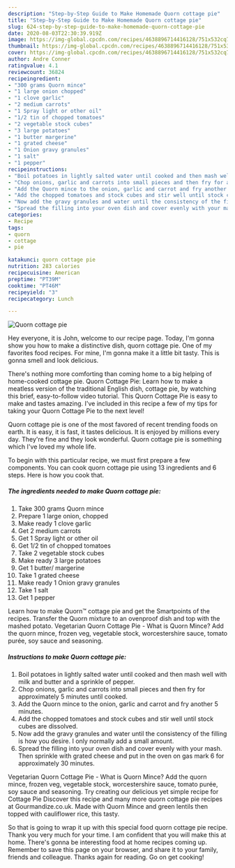 ```yaml
---
description: "Step-by-Step Guide to Make Homemade Quorn cottage pie"
title: "Step-by-Step Guide to Make Homemade Quorn cottage pie"
slug: 624-step-by-step-guide-to-make-homemade-quorn-cottage-pie
date: 2020-08-03T22:30:39.919Z
image: https://img-global.cpcdn.com/recipes/4638896714416128/751x532cq70/quorn-cottage-pie-recipe-main-photo.jpg
thumbnail: https://img-global.cpcdn.com/recipes/4638896714416128/751x532cq70/quorn-cottage-pie-recipe-main-photo.jpg
cover: https://img-global.cpcdn.com/recipes/4638896714416128/751x532cq70/quorn-cottage-pie-recipe-main-photo.jpg
author: Andre Conner
ratingvalue: 4.1
reviewcount: 36824
recipeingredient:
- "300 grams Quorn mince"
- "1 large onion chopped"
- "1 clove garlic"
- "2 medium carrots"
- "1 Spray light or other oil"
- "1/2 tin of chopped tomatoes"
- "2 vegetable stock cubes"
- "3 large potatoes"
- "1 butter margerine"
- "1 grated cheese"
- "1 Onion gravy granules"
- "1 salt"
- "1 pepper"
recipeinstructions:
- "Boil potatoes in lightly salted water until cooked and then mash well with milk and butter and a sprinkle of pepper."
- "Chop onions, garlic and carrots into small pieces and then fry for approximately 5 minutes until cooked."
- "Add the Quorn mince to the onion, garlic and carrot and fry another 5 minutes."
- "Add the chopped tomatoes and stock cubes and stir well until stock cubes are dissolved."
- "Now add the gravy granules and water until the consistency of the filling is how you desire. I only normally add a small amount."
- "Spread the filling into your oven dish and cover evenly with your mash. Then sprinkle with grated cheese and put in the oven on gas mark 6 for approximately 30 minutes."
categories:
- Recipe
tags:
- quorn
- cottage
- pie

katakunci: quorn cottage pie 
nutrition: 283 calories
recipecuisine: American
preptime: "PT39M"
cooktime: "PT46M"
recipeyield: "3"
recipecategory: Lunch

---
```



![Quorn cottage pie](https://img-global.cpcdn.com/recipes/4638896714416128/751x532cq70/quorn-cottage-pie-recipe-main-photo.jpg)

Hey everyone, it is John, welcome to our recipe page. Today, I'm gonna show you how to make a distinctive dish, quorn cottage pie. One of my favorites food recipes. For mine, I'm gonna make it a little bit tasty. This is gonna smell and look delicious.

There&#39;s nothing more comforting than coming home to a big helping of home-cooked cottage pie. Quorn Cottage Pie: Learn how to make a meatless version of the traditional English dish, cottage pie, by watching this brief, easy-to-follow video tutorial. This Quorn Cottage Pie is easy to make and tastes amazing. I&#39;ve included in this recipe a few of my tips for taking your Quorn Cottage Pie to the next level!

Quorn cottage pie is one of the most favored of recent trending foods on earth. It is easy, it is fast, it tastes delicious. It is enjoyed by millions every day. They're fine and they look wonderful. Quorn cottage pie is something which I've loved my whole life.


To begin with this particular recipe, we must first prepare a few components. You can cook quorn cottage pie using 13 ingredients and 6 steps. Here is how you cook that.

<!--inarticleads1-->

##### The ingredients needed to make Quorn cottage pie:

1. Take 300 grams Quorn mince
1. Prepare 1 large onion, chopped
1. Make ready 1 clove garlic
1. Get 2 medium carrots
1. Get 1 Spray light or other oil
1. Get 1/2 tin of chopped tomatoes
1. Take 2 vegetable stock cubes
1. Make ready 3 large potatoes
1. Get 1 butter/ margerine
1. Take 1 grated cheese
1. Make ready 1 Onion gravy granules
1. Take 1 salt
1. Get 1 pepper


Learn how to make Quorn™ cottage pie and get the Smartpoints of the recipes. Transfer the Quorn mixture to an ovenproof dish and top with the mashed potato. Vegetarian Quorn Cottage Pie - What is Quorn Mince? Add the quorn mince, frozen veg, vegetable stock, worcestershire sauce, tomato purée, soy sauce and seasoning. 

<!--inarticleads2-->

##### Instructions to make Quorn cottage pie:

1. Boil potatoes in lightly salted water until cooked and then mash well with milk and butter and a sprinkle of pepper.
1. Chop onions, garlic and carrots into small pieces and then fry for approximately 5 minutes until cooked.
1. Add the Quorn mince to the onion, garlic and carrot and fry another 5 minutes.
1. Add the chopped tomatoes and stock cubes and stir well until stock cubes are dissolved.
1. Now add the gravy granules and water until the consistency of the filling is how you desire. I only normally add a small amount.
1. Spread the filling into your oven dish and cover evenly with your mash. Then sprinkle with grated cheese and put in the oven on gas mark 6 for approximately 30 minutes.


Vegetarian Quorn Cottage Pie - What is Quorn Mince? Add the quorn mince, frozen veg, vegetable stock, worcestershire sauce, tomato purée, soy sauce and seasoning. Try creating our delicious yet simple recipe for Cottage Pie Discover this recipe and many more quorn cottage pie recipes at Gourmandize.co.uk. Made with Quorn Mince and green lentils then topped with cauliflower rice, this tasty. 

So that is going to wrap it up with this special food quorn cottage pie recipe. Thank you very much for your time. I am confident that you will make this at home. There's gonna be interesting food at home recipes coming up. Remember to save this page on your browser, and share it to your family, friends and colleague. Thanks again for reading. Go on get cooking!
